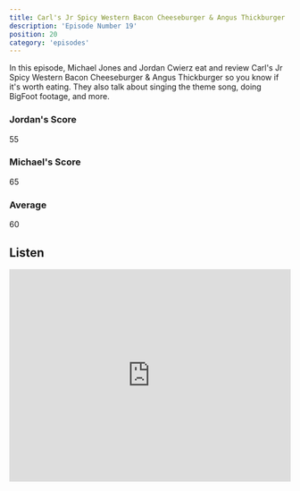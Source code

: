 ```yaml
---
title: Carl's Jr Spicy Western Bacon Cheeseburger & Angus Thickburger
description: 'Episode Number 19'
position: 20
category: 'episodes'
---
```


In this episode, Michael Jones and Jordan Cwierz eat and review Carl's Jr Spicy Western Bacon Cheeseburger & Angus Thickburger so you know if it's worth eating. They also talk about singing the theme song, doing BigFoot footage, and more.

### Jordan's Score

55

### Michael's Score

65

### Average

60

## Listen

<iframe src="https://open.spotify.com/embed-podcast/episode/7B658DOIRrA8zbxvJ1acXv" loading="lazy" style="border: 0; width: 100%; height: 380px;" allow="encrypted-media"></iframe>
